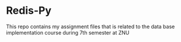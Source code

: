 # Redis-Py
This repo contains my assignment files that is related to the data base implementation course during 7th semester at ZNU 
